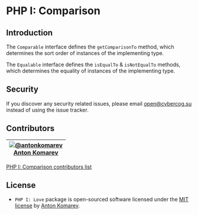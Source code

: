 # PHP I: Comparison

## Introduction

The `Comparable` interface defines the `getComparisonTo` method,
which determines the sort order of instances of the implementing type.

The `Equalable` interface defines the `isEqualTo` & `isNotEqualTo` methods,
which determines the equality of instances of the implementing type.

## Security

If you discover any security related issues, please email open@cybercog.su instead of using the issue tracker.

## Contributors

| <a href="https://github.com/antonkomarev">![@antonkomarev](https://avatars.githubusercontent.com/u/1849174?s=110)<br />Anton Komarev</a> |
| :---: |

[PHP I: Comparison contributors list](../../contributors)

## License

- `PHP I: Love` package is open-sourced software licensed under the [MIT license](LICENSE) by [Anton Komarev].

[Anton Komarev]: https://komarev.com
